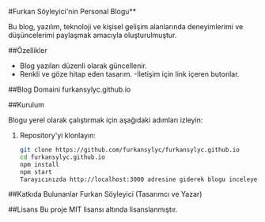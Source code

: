 #Furkan Söyleyici'nin Personal Blogu**

 Bu blog, yazılım, teknoloji ve kişisel gelişim alanlarında deneyimlerimi ve düşüncelerimi paylaşmak amacıyla oluşturulmuştur.

##Özellikler

- Blog yazıları düzenli olarak güncellenir.
- Renkli ve göze hitap eden tasarım.
-İletişim için link içeren butonlar.

##Blog Domaini
 furkansylyc.github.io

##Kurulum

Blogu yerel olarak çalıştırmak için aşağıdaki adımları izleyin:

1. Repository'yi klonlayın:
   ```bash
   git clone https://github.com/furkansylyc/furkansylyc.github.io
   cd furkansylyc.github.io
   npm install
   npm start
   Tarayıcınızda http://localhost:3000 adresine giderek blogu inceleyebilirsiniz.

##Katkıda Bulunanlar
Furkan Söyleyici (Tasarımcı ve Yazar)

##Lisans
Bu proje MIT lisansı altında lisanslanmıştır.
